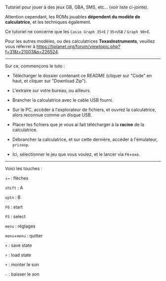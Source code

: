 Tutoriel pour jouer à des jeux GB, GBA, SMS, etc... (voir liste ci-jointe).


Attention cependant, les ROMs jouables **dépendent du modèle de calculatrice**, et les techniques également.

Ce tutoriel ne concerne que les `Casio Graph 35+E` / `35+USB` / `Graph 90+E`.

Pour les autres modèles, ou des calculatrices **TexasInstruments**, veuillez vous réferrer à https://tiplanet.org/forum/viewtopic.php?f=31&t=21003&p=226524.


- - - - - - - - - - - - - - - - - - - - - - - - - - - - - -


Sur ce, commençons le tuto :


- Télécharger le dossier contenant ce README (cliquer sur "Code" en haut, et cliquer sur "Download Zip").
- L'extraire sur votre bureau, ou ailleurs.

- Brancher la calculatrice avec le cable USB fourni.
- Sur le PC, accéder à l'explorateur de fichiers, et ouvrez la calculatrice, alors reconnue comme un disque USB.
- Placer les fichiers que je vous ai fait télécharger à la **racine** de la calculatrice.

- Débrancher la calculatrice, et sur cette dernière, accéder à l'émulateur, `prizoop`.
- Ici, sélectionner le jeu que vous voulez, et le lancer via `F6`+`exe`.


- - - - - - - - - - - - - - - - - - - - - - - - - - - - - -


Voici les touches :

`↕↔` : flèches

`shift` : A

`optn` : B

`F6` : start

`F5` : select



`menu` : réglages

`menu`+`menu` : quitter

`×` : save state

`÷` : load state

`+` : monter le son

`-` : baisser le son
